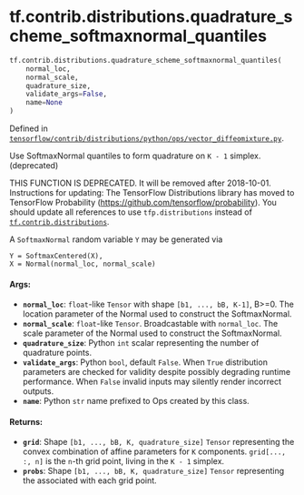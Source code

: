 <div itemscope itemtype="http://developers.google.com/ReferenceObject">
<meta itemprop="name" content="tf.contrib.distributions.quadrature_scheme_softmaxnormal_quantiles" />
</div>

# tf.contrib.distributions.quadrature_scheme_softmaxnormal_quantiles

``` python
tf.contrib.distributions.quadrature_scheme_softmaxnormal_quantiles(
    normal_loc,
    normal_scale,
    quadrature_size,
    validate_args=False,
    name=None
)
```



Defined in [`tensorflow/contrib/distributions/python/ops/vector_diffeomixture.py`](https://www.tensorflow.org/code/tensorflow/contrib/distributions/python/ops/vector_diffeomixture.py).

Use SoftmaxNormal quantiles to form quadrature on `K - 1` simplex. (deprecated)

THIS FUNCTION IS DEPRECATED. It will be removed after 2018-10-01.
Instructions for updating:
The TensorFlow Distributions library has moved to TensorFlow Probability (https://github.com/tensorflow/probability). You should update all references to use `tfp.distributions` instead of <a href="../../../tf/contrib/distributions.md"><code>tf.contrib.distributions</code></a>.

A `SoftmaxNormal` random variable `Y` may be generated via

```
Y = SoftmaxCentered(X),
X = Normal(normal_loc, normal_scale)
```

#### Args:

* <b>`normal_loc`</b>: `float`-like `Tensor` with shape `[b1, ..., bB, K-1]`, B>=0.
    The location parameter of the Normal used to construct the SoftmaxNormal.
* <b>`normal_scale`</b>: `float`-like `Tensor`. Broadcastable with `normal_loc`.
    The scale parameter of the Normal used to construct the SoftmaxNormal.
* <b>`quadrature_size`</b>: Python `int` scalar representing the number of quadrature
    points.
* <b>`validate_args`</b>: Python `bool`, default `False`. When `True` distribution
    parameters are checked for validity despite possibly degrading runtime
    performance. When `False` invalid inputs may silently render incorrect
    outputs.
* <b>`name`</b>: Python `str` name prefixed to Ops created by this class.


#### Returns:

* <b>`grid`</b>: Shape `[b1, ..., bB, K, quadrature_size]` `Tensor` representing the
    convex combination of affine parameters for `K` components.
    `grid[..., :, n]` is the `n`-th grid point, living in the `K - 1` simplex.
* <b>`probs`</b>:  Shape `[b1, ..., bB, K, quadrature_size]` `Tensor` representing the
    associated with each grid point.
